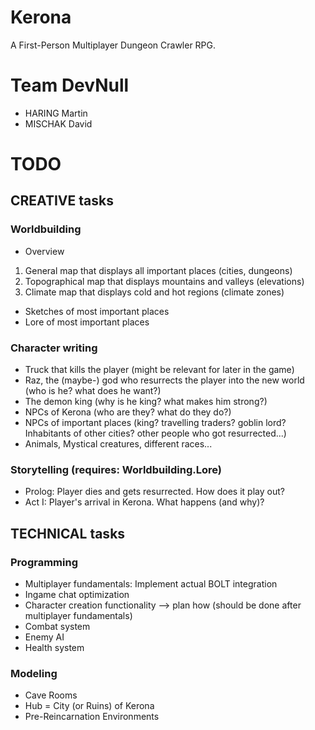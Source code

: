 # Kerona
A First-Person Multiplayer Dungeon Crawler RPG.

# Team DevNull
* HARING Martin
* MISCHAK David

# TODO
## CREATIVE tasks
### Worldbuilding
* Overview
1. General map that displays all important places (cities, dungeons)
2. Topographical map that displays mountains and valleys (elevations)
3. Climate map that displays cold and hot regions (climate zones)
* Sketches of most important places
* Lore of most important places

### Character writing
* Truck that kills the player (might be relevant for later in the game)
* Raz, the (maybe-) god who resurrects the player into the new world (who is he? what does he want?)
* The demon king (why is he king? what makes him strong?)
* NPCs of Kerona (who are they? what do they do?)
* NPCs of important places (king? travelling traders? goblin lord? Inhabitants of other cities? other people who got resurrected...)
* Animals, Mystical creatures, different races...

### Storytelling (requires: Worldbuilding.Lore)
* Prolog: Player dies and gets resurrected. How does it play out?
* Act I: Player's arrival in Kerona. What happens (and why)?

## TECHNICAL tasks
### Programming
* Multiplayer fundamentals: Implement actual BOLT integration
* Ingame chat optimization
* Character creation functionality --> plan how (should be done after multiplayer fundamentals)
* Combat system
* Enemy AI
* Health system

### Modeling
* Cave Rooms
* Hub = City (or Ruins) of Kerona
* Pre-Reincarnation Environments